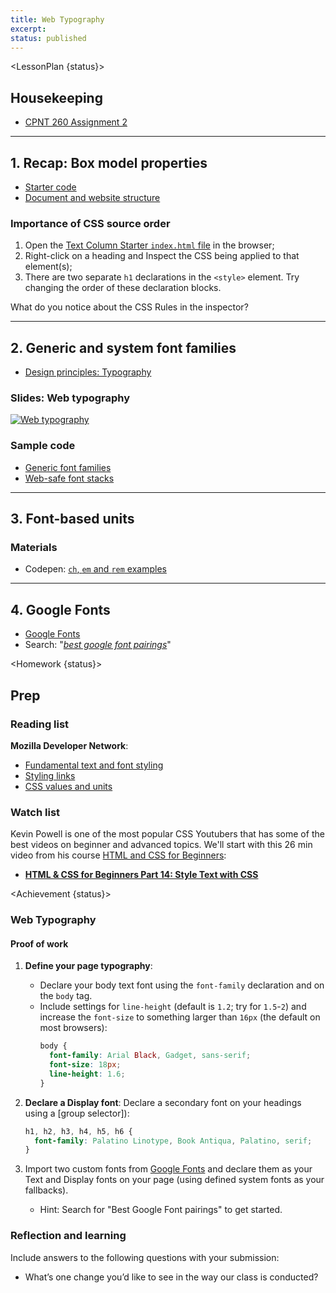 ```yaml
---
title: Web Typography
excerpt: 
status: published
---
```

<script>
	import Homework from "$lib/components/Homework.svelte";
	import LessonPlan from "$lib/components/LessonPlan.svelte";
	import LabTime from "$lib/components/LabTime.svelte";
	import Achievement from "$lib/components/Achievement.svelte";
</script>

<LessonPlan {status}>

## Housekeeping
- [CPNT 260 Assignment 2](/courses/cpnt-260/assessments/assignment-2)

---

## 1. Recap: Box model properties
- [Starter code](https://github.com/sait-wbdv/dailies-w23/tree/main/2023-01-20-web-typography)
- [Document and website structure](https://developer.mozilla.org/en-US/docs/Learn/HTML/Introduction_to_HTML/Document_and_website_structure)

### Importance of CSS source order
1. Open the [Text Column Starter `index.html` file](https://github.com/sait-wbdv/dailies-w23/tree/main/2023-01-20-web-typography/01-text-column-starter) in the browser;
2. Right-click on a heading and Inspect the CSS being applied to that element(s);
3. There are two separate `h1` declarations in the `<style>` element. Try changing the order of these declaration blocks. 

What do you notice about the CSS Rules in the inspector?

---

## 2. Generic and system font families
- [Design principles: Typography](https://www.youtube.com/watch?v=yom0nogFN3k)

### Slides: Web typography
[![Web typography](/images/slides/web-typography.png)](https://sait-wbdv.github.io/slides/w23/cpnt-260/web-typography.html)

### Sample code
- [Generic font families](https://codepen.io/browsertherapy/pen/wvzZPqK)
- [Web-safe font stacks](https://codepen.io/browsertherapy/pen/eYNmYQP)

---

## 3. Font-based units
### Materials
- Codepen: [`ch`, `em` and `rem` examples](https://codepen.io/acidtone/pen/WNbgyQw)

---

## 4. Google Fonts
- [Google Fonts](https://fonts.google.com/)
- Search: "_[best google font pairings](https://www.google.com/search?q=best+google+font+pairings)_"

</LessonPlan>

<Homework {status}>

## Prep

### Reading list
**Mozilla Developer Network**: 
- [Fundamental text and font styling](https://developer.mozilla.org/en-US/docs/Learn/CSS/Styling_text/Fundamentals)
- [Styling links](https://developer.mozilla.org/en-US/docs/Learn/CSS/Styling_text/Styling_links)
- [CSS values and units](https://developer.mozilla.org/en-US/docs/Learn/CSS/Building_blocks/Values_and_units)

### Watch list
Kevin Powell is one of the most popular CSS Youtubers that has some of the best videos on beginner and advanced topics. We'll start with this 26 min video from his course [HTML and CSS for Beginners](https://www.youtube.com/playlist?list=PL4-IK0AVhVjM0xE0K2uZRvsM7LkIhsPT-):
- **[HTML & CSS for Beginners Part 14: Style Text with CSS](https://www.youtube.com/watch?v=Elg66-ASVXg)**

</Homework>

<Achievement {status}>

### Web Typography
#### Proof of work
1. **Define your page typography**: 
    - Declare your body text font using the `font-family` declaration and on the `body` tag. 
    - Include settings for `line-height` (default is `1.2`; try for `1.5`-`2`) and increase the `font-size` to something larger than `16px` (the default on most browsers):
        ```css
        body {
          font-family: Arial Black, Gadget, sans-serif;
          font-size: 18px;
          line-height: 1.6;
        }
        ```
2. **Declare a Display font**: Declare a secondary font on your headings using a [group selector]):
    
    ```css
    h1, h2, h3, h4, h5, h6 {
      font-family: Palatino Linotype, Book Antiqua, Palatino, serif;
    }
    ```
3. Import two custom fonts from [Google Fonts](https://fonts.google.com/) and declare them as your Text and Display fonts on your page (using defined system fonts as your fallbacks).
    - Hint: Search for "Best Google Font pairings" to get started.

### Reflection and learning
Include answers to the following questions with your submission:
- What’s one change you’d like to see in the way our class is conducted?

</Achievement>